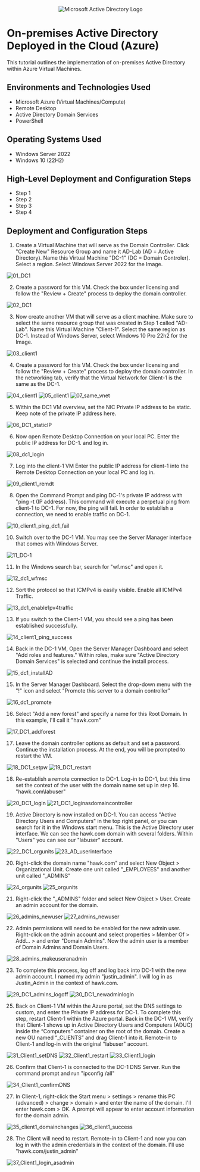 <p align="center">
<img src="https://i.imgur.com/pU5A58S.png" alt="Microsoft Active Directory Logo"/>
</p>

<h1>On-premises Active Directory Deployed in the Cloud (Azure)</h1>
This tutorial outlines the implementation of on-premises Active Directory within Azure Virtual Machines.<br />

<h2>Environments and Technologies Used</h2>

- Microsoft Azure (Virtual Machines/Compute)
- Remote Desktop
- Active Directory Domain Services
- PowerShell

<h2>Operating Systems Used </h2>

- Windows Server 2022
- Windows 10 (22H2)

<h2>High-Level Deployment and Configuration Steps</h2>

- Step 1
- Step 2
- Step 3
- Step 4

<h2>Deployment and Configuration Steps</h2>

1. Create a Virtual Machine that will serve as the Domain Controller. Click "Create New" Resource Group and name it AD-Lab (AD = Active Directory). Name this Virtual Machine "DC-1" (DC = Domain Controler). Select a region. Select Windows Server 2022 for the Image.
   
![01_DC1](https://github.com/JustinHawks/configure-active-directory/assets/88342524/3f7fb7c6-cc64-41ba-a5de-99e7e22b9655)

2. Create a password for this VM. Check the box under licensing and follow the "Review + Create" process to deploy the domain controller.
   
![02_DC1](https://github.com/JustinHawks/configure-active-directory/assets/88342524/fa37730a-cbe2-41c4-b8b2-c98487ca41e4)

3. Now create another VM that will serve as a client machine. Make sure to select the same resource group that was created in Step 1 called "AD-Lab". Name this Virtual Machine "Client-1". Select the same region as DC-1. Instead of Windows Server, select Windows 10 Pro 22h2 for the Image.

![03_client1](https://github.com/JustinHawks/configure-active-directory/assets/88342524/5368ed66-b2f6-438f-bf3b-c74214fc282a)

4. Create a password for this VM. Check the box under licensing and follow the "Review + Create" process to deploy the domain controller. In the networking tab, verify that the Virtual Network for Client-1 is the same as the DC-1.

![04_client1](https://github.com/JustinHawks/configure-active-directory/assets/88342524/ef1be799-b047-4c45-b433-90c02521a186)
![05_client1](https://github.com/JustinHawks/configure-active-directory/assets/88342524/a7d9a415-2708-400a-8c50-5ad0cdb3cc15)
![07_same_vnet](https://github.com/JustinHawks/configure-active-directory/assets/88342524/9dda7368-6e39-41ef-858a-e4b2cb6dc21e)

5. Within the DC1 VM overview, set the NIC Private IP address to be static. Keep note of the private IP address here.
   
![06_DC1_staticIP](https://github.com/JustinHawks/configure-active-directory/assets/88342524/47d52480-7966-44fc-95a1-df5a890b681e)

6. Now open Remote Desktop Connection on your local PC. Enter the public IP address for DC-1. and log in.

![08_dc1_login](https://github.com/JustinHawks/configure-active-directory/assets/88342524/7225b392-2ddf-4160-9bc3-8985176f7b41)

7. Log into the client-1 VM Enter the public IP address for client-1 into the Remote Desktop Connection on your local PC and log in.

![09_client1_remdt](https://github.com/JustinHawks/configure-active-directory/assets/88342524/a8560c7e-7d78-47cd-96e4-121c950ac988)

8. Open the Command Prompt and ping DC-1's private IP address with "ping -t (IP address). This command will execute a perpetual ping from client-1 to DC-1. For now, the ping will fail. In order to establish a connection, we need to enable traffic on DC-1.

![10_client1_ping_dc1_fail](https://github.com/JustinHawks/configure-active-directory/assets/88342524/5750ed65-8d7e-4ece-a447-ded1dc31719e)

10. Switch over to the DC-1 VM. You may see the Server Manager interface that comes with Windows Server.

![11_DC-1](https://github.com/JustinHawks/configure-active-directory/assets/88342524/0346744b-c351-416e-bd51-27b2cd400a6c)

11. In the Windows search bar, search for "wf.msc" and open it.

![12_dc1_wfmsc](https://github.com/JustinHawks/configure-active-directory/assets/88342524/03d2346f-657f-4785-82b6-7a49e6821dcb)

12. Sort the protocol so that ICMPv4 is easily visible. Enable all ICMPv4 Traffic.
    
![13_dc1_enable1pv4traffic](https://github.com/JustinHawks/configure-active-directory/assets/88342524/61292c63-826a-4d93-9108-9c4ac40b67e3)

13. If you switch to the Client-1 VM, you should see a ping has been established successfully.
    
![14_client1_ping_success](https://github.com/JustinHawks/configure-active-directory/assets/88342524/af3a653b-d153-4949-8fa8-f432e09dd1b9)

14. Back in the DC-1 VM, Open the Server Manager Dashboard and select "Add roles and features." Within roles, make sure "Active Directory Domain Services" is selected and continue the install process.
    
![15_dc1_installAD](https://github.com/JustinHawks/configure-active-directory/assets/88342524/e906a9ed-1b2d-407b-a73f-7229756a6477)

15. In the Server Manager Dashboard. Select the drop-down menu with the "!" icon and select "Promote this server to a domain controller"
    
![16_dc1_promote](https://github.com/JustinHawks/configure-active-directory/assets/88342524/36310293-dcbb-44c5-8d7e-640255f0f802)

16. Select "Add a new forest" and specify a name for this Root Domain. In this example, I'll call it "hawk.com"
    
![17_DC1_addforest](https://github.com/JustinHawks/configure-active-directory/assets/88342524/1d8b8d53-c43a-4a05-95c1-b4b868c2b500)

17. Leave the domain controller options as default and set a password. Continue the installation process. At the end, you will be prompted to restart the VM.

![18_DC1_setpw](https://github.com/JustinHawks/configure-active-directory/assets/88342524/2c680e3e-d1b0-4f5a-b3d0-a94f7238f5a8)
![19_DC1_restart](https://github.com/JustinHawks/configure-active-directory/assets/88342524/e6bd0d4c-7db6-4e85-a0c4-f74158a6e0bb)

18. Re-establish a remote connection to DC-1. Log-in to DC-1, but this time set the context of the user with the domain name set up in step 16. "hawk.com\labuser"

![20_DC1_login](https://github.com/JustinHawks/configure-active-directory/assets/88342524/c32ea3b5-282b-4914-932f-60d8fdeb0a3e)
![21_DC1_loginasdomaincontroller](https://github.com/JustinHawks/configure-active-directory/assets/88342524/46ab5464-0dbf-4c35-b974-2c7727323467)

19. Active Directory is now installed on DC-1. You can access "Active Directory Users and Computers" in the top right panel, or you can search for it in the Windows start menu. This is the Active Directory user interface. We can see the hawk.com domain with several folders. Within "Users" you can see our "labuser" account.
    
![22_DC1_orgunits](https://github.com/JustinHawks/configure-active-directory/assets/88342524/95205bd8-be5e-42f6-82dc-671c2e8e93c9)
![23_AD_userinterface](https://github.com/JustinHawks/configure-active-directory/assets/88342524/6b2d3638-ba19-44d1-83b1-0dfd922e1dd0)

20. Right-click the domain name "hawk.com" and select New Object > Organizational Unit. Create one unit called "_EMPLOYEES" and another unit called "_ADMINS"

![24_orgunits](https://github.com/JustinHawks/configure-active-directory/assets/88342524/0881ece3-0afb-4506-9468-2698ceb554a5)
![25_orgunits](https://github.com/JustinHawks/configure-active-directory/assets/88342524/abcbc7af-d855-421a-b8cb-ad5463abcb07)

21. Right-click the "_ADMINS" folder and select New Object > User. Create an admin account for the domain.

![26_admins_newuser](https://github.com/JustinHawks/configure-active-directory/assets/88342524/090876c1-418c-4c27-9078-c28a74e95802)
![27_admins_newuser](https://github.com/JustinHawks/configure-active-directory/assets/88342524/a09296c9-ef0b-4b2c-ba5e-1f278906e476)

22. Admin permissions will need to be enabled for the new admin user. Right-click on the admin account and select properties > Member Of > Add... > and enter "Domain Admins". Now the admin user is a member of Domain Admins and Domain Users.
    
![28_admins_makeuseranadmin](https://github.com/JustinHawks/configure-active-directory/assets/88342524/93257b88-9026-4fbe-b004-f49a287d37eb)

23. To complete this process, log off and log back into DC-1 with the new admin account. I named my admin "justin_admin". I will log in as Justin_Admin in the context of hawk.com.
    
![29_DC1_admins_logoff](https://github.com/JustinHawks/configure-active-directory/assets/88342524/923e4d3c-4dc1-402b-93f8-dd7e00b2c71d)
![30_DC1_newadminlogin](https://github.com/JustinHawks/configure-active-directory/assets/88342524/3cc6a619-0f1c-4e34-9bfe-90182e63f1fb)

25. Back on Client-1 VM within the Azure portal, set the DNS settings to custom, and enter the Private IP address for DC-1. To complete this step, restart Client-1 within the Azure portal. Back in the DC-1 VM, verify that Client-1 shows up in Active Directory Users and Computers (ADUC) inside the “Computers” container on the root of the domain. Create a new OU named “_CLIENTS” and drag Client-1 into it. Remote-in to Client-1 and log-in with the original "labuser" account.
    
![31_Client1_setDNS](https://github.com/JustinHawks/configure-active-directory/assets/88342524/998236e1-20e6-4b06-adb6-43cc09b38612)
![32_Client1_restart](https://github.com/JustinHawks/configure-active-directory/assets/88342524/570e5c6b-2780-450a-81b9-6ee296ea8201)
![33_Client1_login](https://github.com/JustinHawks/configure-active-directory/assets/88342524/35507a78-e230-4a56-af9e-62681c1b624f)

26. Confirm that Client-1 is connected to the DC-1 DNS Server. Run the command prompt and run "ipconfig /all"

![34_Client1_confirmDNS](https://github.com/JustinHawks/configure-active-directory/assets/88342524/70f734e2-2859-48e2-b260-4bdb5ebc4ca6)

27. In Client-1, right-click the Start menu > settings > rename this PC (advanced) > change > domain > and enter the name of the domain. I'll enter hawk.com > OK. A prompt will appear to enter account information for the domain admin.
    
![35_client1_domainchanges](https://github.com/JustinHawks/configure-active-directory/assets/88342524/0acb7f35-02ef-428c-b99a-98d2b0802aba)
![36_client1_success](https://github.com/JustinHawks/configure-active-directory/assets/88342524/1046329b-1c56-4769-82d4-a61ac807a3b7)

28. The Client will need to restart. Remote-in to Client-1 and now you can log in with the admin credentials in the context of the domain. I'll use "hawk.com/justin_admin"
    
![37_Client1_login_asadmin](https://github.com/JustinHawks/configure-active-directory/assets/88342524/e2d19646-845c-4101-a4c4-a28ada93472f)


